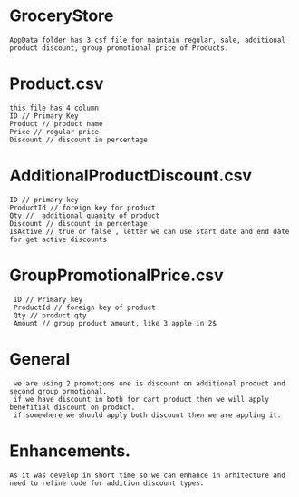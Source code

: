 # GroceryStore
    AppData folder has 3 csf file for maintain regular, sale, additional product discount, group promotional price of Products.

# Product.csv
    this file has 4 column 
    ID // Primary Key
    Product // product name
    Price // regular price
    Discount // discount in percentage 
    
# AdditionalProductDiscount.csv
    ID // primary key
    ProductId // foreign key for product
    Qty //  additional quanity of product
    Discount // discount in percentage 
    IsActive // true or false , letter we can use start date and end date for get active discounts
    
 # GroupPromotionalPrice.csv
     ID // Primary key
     ProductId // foreign key of product
     Qty // product qty 
     Amount // group product amount, like 3 apple in 2$
    
 # General   
     we are using 2 promotions one is discount on additional product and second group prmotional.
     if we have discount in both for cart product then we will apply benefitial discount on product. 
     if somewhere we should apply both discount then we are appling it.
 
 
 # Enhancements.
 
    As it was develop in short time so we can enhance in arhitecture and need to refine code for addition discount types.
 
 
    
    
